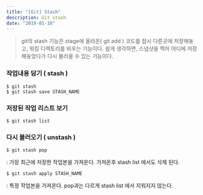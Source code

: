```yaml
---
title: "[Git] Stash"
description: Git stash
date: "2019-01-10"
---
```


> git의 stash 기능은 stage에 올라온( git add ) 코드를 잠시 다른곳에 저장해놓고, 워킹 디렉토리를 비우는 기능이다. 쉽게 생각하면, 스냅샷을 찍어 어디에 저장해놓았다가 다시 불러올 수 있는 기능이다.

### 작업내용 담기 ( stash )

```text
$ git stash
$ git stash save STASH_NAME
```

### 저장된 작업 리스트 보기

```text
$ git stash list
```

### 다시 불러오기 ( unstash )

```text
$ git stash pop
```

: 가장 최근에 저장한 작업본을 가져온다. 가져온후 stash list 에서도 삭제 된다.

```text
$ git stash apply STASH_NAME
```

: 특정 작업본을 가져온다. pop과는 다르게 stash list 에서 지워지지 않는다.
